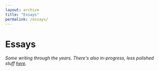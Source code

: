 ```yaml
---
layout: archive
title: "Essays"
permalink: /essays/
---
```

# Essays

*Some writing through the years. There's also in-progress, less polished stuff [here](https://notes.brozena.net).*